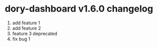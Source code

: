 # dory-dashboard v1.6.0 changelog

1. add feature 1
2. add feature 2
3. feature 3 deprecated
4. fix bug 1
